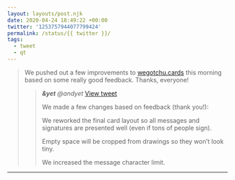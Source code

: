 ```yaml
---
layout: layouts/post.njk
date: 2020-04-24 18:49:22 +00:00
twitter: '1253757944077799424'
permalink: /status/{{ twitter }}/
tags: 
  - tweet
  - qt
---
```


> We pushed out a few improvements to [wegotchu.cards](https://wegotchu.cards) this morning based on some really good feedback. Thanks, everyone! 
> 
> > <cite>**&yet** @andyet</cite> [View tweet](https://twitter.com/andyet/status/1253757083398270976)
> > 
> > We made a few changes based on feedback (thank you!):
> > 
> > We reworked the final card layout so all messages and signatures are presented well (even if tons of people sign).
> > 
> > Empty space will be cropped from drawings so they won’t look tiny.
> > 
> > We increased the message character limit.

---
